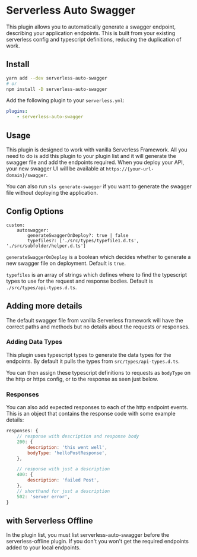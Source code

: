 # Serverless Auto Swagger

This plugin allows you to automatically generate a swagger endpoint, describing your application endpoints. This is built from your existing serverless config and typescript definitions, reducing the duplication of work.

## Install

```sh
yarn add --dev serverless-auto-swagger
# or
npm install -D serverless-auto-swagger
```

Add the following plugin to your `serverless.yml`:

```yaml
plugins:
    - serverless-auto-swagger
```

## Usage

This plugin is designed to work with vanilla Serverless Framework. All you need to do is add this plugin to your plugin list and it will generate the swagger file and add the endpoints required. When you deploy your API, your new swagger UI will be available at `https://{your-url-domain}/swagger`.

You can also run `sls generate-swagger` if you want to generate the swagger file without deploying the application.

## Config Options

```
custom:
    autoswagger:
        generateSwaggerOnDeploy?: true | false
        typefiles?: ['./src/types/typefile1.d.ts', './src/subfolder/helper.d.ts']
```

`generateSwaggerOnDeploy` is a boolean which decides whether to generate a new swagger file on deployment. Default is `true`.

`typefiles` is an array of strings which defines where to find the typescript types to use for the request and response bodies. Default is `./src/types/api-types.d.ts`.

## Adding more details

The default swagger file from vanilla Serverless framework will have the correct paths and methods but no details about the requests or responses.

### Adding Data Types

This plugin uses typescript types to generate the data types for the endpoints. By default it pulls the types from `src/types/api-types.d.ts`.

You can then assign these typescript definitions to requests as `bodyType` on the http or https config, or to the response as seen just below.

### Responses

You can also add expected responses to each of the http endpoint events. This is an object that contains the response code with some example details:

```js
responses: {
    // response with description and response body
    200: {
        description: 'this went well',
        bodyType: 'helloPostResponse',
    },

    // response with just a description
    400: {
        description: 'failed Post',
    },
    // shorthand for just a description
    502: 'server error',
}
```

## with Serverless Offline

In the plugin list, you must list serverless-auto-swagger before the serverless-offline plugin. If you don't you won't get the required endpoints added to your local endpoints.
